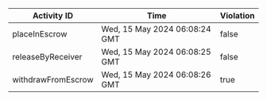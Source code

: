 | Activity ID | Time | Violation |
| --- | --- | --- |
| placeInEscrow | Wed, 15 May 2024 06:08:24 GMT | false |
| releaseByReceiver | Wed, 15 May 2024 06:08:25 GMT | false |
| withdrawFromEscrow | Wed, 15 May 2024 06:08:26 GMT | true |